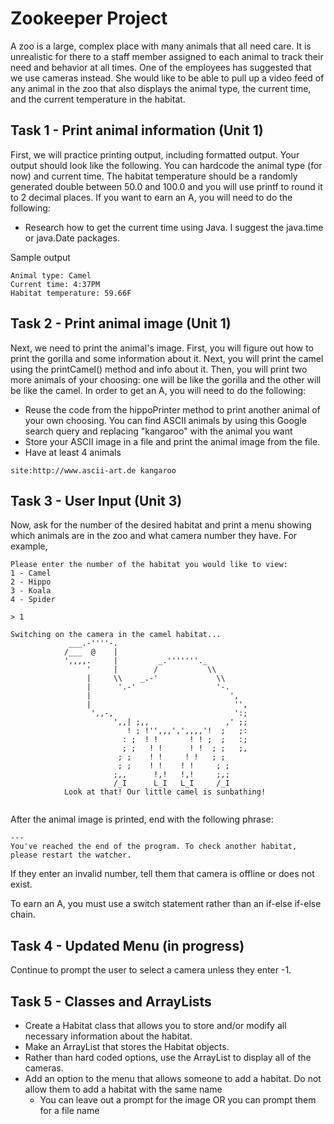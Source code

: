 # Zookeeper Project
A zoo is a large, complex place with many animals that all need care. It is unrealistic for there to a staff member assigned to each animal to track their need and behavior at all times. One of the employees has suggested that we use cameras instead. She would like to be able to pull up a video feed of any animal in the zoo that also displays the animal type, the current time, and the current temperature in the habitat.

## Task 1 - Print animal information (Unit 1)

First, we will practice printing output, including formatted output. Your output should look like the following. You can hardcode the animal type (for now) and current time. The habitat temperature should be a randomly generated double between 50.0 and 100.0 and you will use printf to round it to 2 decimal places. If you want to earn an A, you will need to do the following:
* Research how to get the current time using Java. I suggest the java.time or java.Date packages. 

Sample output
```
Animal type: Camel
Current time: 4:37PM
Habitat temperature: 59.66F
```

## Task 2 - Print animal image (Unit 1)
Next, we need to print the animal's image. First, you will figure out how to print the gorilla and some information about it. Next, you will print the camel using the printCamel() method and info about it. Then, you will print two more animals of your choosing: one will be like the gorilla and the other will be like the camel.
In order to get an A, you will need to do the following: 
* Reuse the code from the hippoPrinter method to print another animal of your own choosing. You can find ASCII animals by using this Google search query and replacing "kangaroo" with the animal you want
* Store your ASCII image in a file and print the animal image from the file.
* Have at least 4 animals
```
site:http://www.ascii-art.de kangaroo
```

## Task 3 - User Input (Unit 3)

Now, ask for the number of the desired habitat and print a menu showing which animals are in the zoo and what camera number they have. For example, 

```
Please enter the number of the habitat you would like to view:
1 - Camel
2 - Hippo
3 - Koala
4 - Spider

> 1

Switching on the camera in the camel habitat...
             ___.-''''-.
            /___  @    |
            ',,,,.     |         _.'''''''._
                 '     |        /           \\
                 |     \\    _.-'             \\
                 |      '.-'                  '-.
                 |                               ',
                 |                                '',
                  ',,-,                           ':;
                       ',,| ;,,                 ,' ;;
                          ! ; !'',,,',',,,,'!  ;   ;:
                         : ;  ! !       ! ! ;  ;   :;
                         ; ;   ! !      ! !  ; ;   ;,
                        ; ;    ! !     ! !   ; ;
                        ; ;    ! !    ! !     ; ;
                       ;,,      !,!   !,!     ;,;
                       /_I      L_I   L_I     /_I
            Look at that! Our little camel is sunbathing!


```
After the animal image is printed, end with the following phrase:

```
---
You've reached the end of the program. To check another habitat, please restart the watcher.
```
If they enter an invalid number, tell them that camera is offline or does not exist.

To earn an A, you must use a switch statement rather than an if-else if-else chain.

## Task 4 - Updated Menu (in progress)

Continue to prompt the user to select a camera unless they enter -1.

## Task 5 - Classes and ArrayLists

* Create a Habitat class that allows you to store and/or modify all necessary information about the habitat.
* Make an ArrayList that stores the Habitat objects.
* Rather than hard coded options, use the ArrayList to display all of the cameras.
* Add an option to the menu that allows someone to add a habitat. Do not allow them to add a habitat with the same name
    * You can leave out a prompt for the image OR you can prompt them for a file name
    

